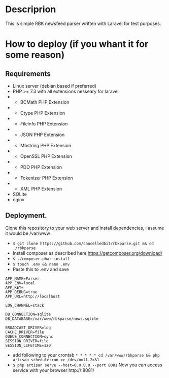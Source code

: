 
# Descriprion
This is simple RBK newsfeed parser written with Laravel for test purposes.
# How to deploy (if you whant it for some reason)
## Requirements
* Linux server (debian based if preferred)
* PHP >= 7.3 with all extensions nesseary for laravel
* * BCMath PHP Extension
* * Ctype PHP Extension
* * Fileinfo PHP Extension
* * JSON PHP Extension
* * Mbstring PHP Extension
* * OpenSSL PHP Extension
* * PDO PHP Extension
* * Tokenizer PHP Extension
* * XML PHP Extension
* SQLite
* nginx

## Deployment. 
Clone this repository to your web server and install dependencies, i assume it would be /var/www
* `$ git clone https://github.com/cancelledbit/rbkparse.git && cd ./rbkparse`
* Install composer as described here https://getcomposer.org/download/
* `$ ./composer.phar install `
* `$ touch .env && nano .env`
* Paste this to .env and save
```
APP_NAME=Parser
APP_ENV=local
APP_KEY=
APP_DEBUG=true
APP_URL=http://localhost

LOG_CHANNEL=stack

DB_CONNECTION=sqlite
DB_DATABASE=/var/www/rbkparse/news.sqlite

BROADCAST_DRIVER=log
CACHE_DRIVER=file
QUEUE_CONNECTION=sync
SESSION_DRIVER=file
SESSION_LIFETIME=120
```
* add following to your crontab ```* * * * * cd /var/www/rbkparse && php artisan schedule:run >> /dev/null 2>&1```
* `$ php artisan serve --host=0.0.0.0 --port 8081`
Now you can access service with your browser http://<YOUR-EXTERAL-IP>:8081/
